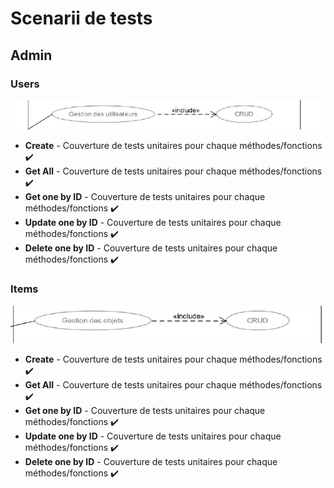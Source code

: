 # Scenarii de tests

## Admin

### Users

![alt text](./assets/UC_Admin_Users.png)

- **Create** - Couverture de tests unitaires pour chaque méthodes/fonctions ✔️
- **Get All** -
  Couverture de tests unitaires pour chaque méthodes/fonctions ✔️
- **Get one by ID** -
  Couverture de tests unitaires pour chaque méthodes/fonctions ✔️
- **Update one by ID** -
  Couverture de tests unitaires pour chaque méthodes/fonctions ✔️
- **Delete one by ID** -
  Couverture de tests unitaires pour chaque méthodes/fonctions ✔️

### Items

![alt text](./assets/UC_Admin_Items.png)

- **Create** - Couverture de tests unitaires pour chaque méthodes/fonctions ✔️
- **Get All** -
  Couverture de tests unitaires pour chaque méthodes/fonctions ✔️
- **Get one by ID** -
  Couverture de tests unitaires pour chaque méthodes/fonctions ✔️
- **Update one by ID** -
  Couverture de tests unitaires pour chaque méthodes/fonctions ✔️
- **Delete one by ID** -
  Couverture de tests unitaires pour chaque méthodes/fonctions ✔️